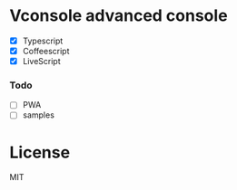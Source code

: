 # Vconsole advanced console

- [x] Typescript
- [x] Coffeescript
- [x] LiveScript

### Todo
- [ ] PWA
- [ ] samples

# License
MIT